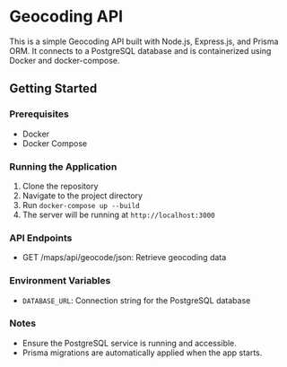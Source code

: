 # Geocoding API

This is a simple Geocoding API built with Node.js, Express.js, and Prisma ORM. It connects to a PostgreSQL database and is containerized using Docker and docker-compose.

## Getting Started

### Prerequisites

- Docker
- Docker Compose

### Running the Application

1. Clone the repository
2. Navigate to the project directory
3. Run `docker-compose up --build`
4. The server will be running at `http://localhost:3000`

### API Endpoints

- GET /maps/api/geocode/json: Retrieve geocoding data

### Environment Variables

- `DATABASE_URL`: Connection string for the PostgreSQL database

### Notes

- Ensure the PostgreSQL service is running and accessible.
- Prisma migrations are automatically applied when the app starts.
